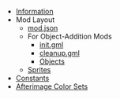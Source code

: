 * [Information](/)
* Mod Layout
	* [mod.json](/modlayout/modjson)
	* For Object-Addition Mods
		* [init.gml](/modlayout/objectmods/init)
		* [cleanup.gml](/modlayout/objectmods/cleanup)
		* [Objects](/modlayout/objectmods/objects)
	* [Sprites](/modlayout/sprites)
* [Constants](/constants)
* [Afterimage Color Sets](/afterimages)